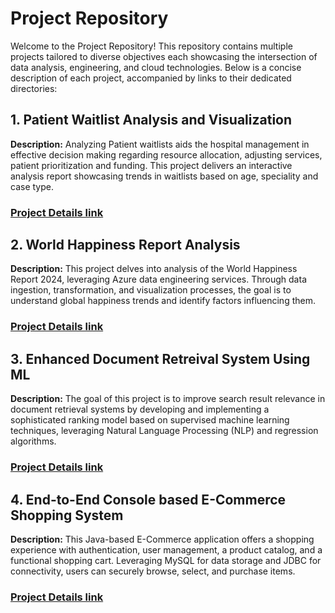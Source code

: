 # Project Repository
Welcome to the Project Repository! This repository contains multiple projects tailored to diverse objectives each showcasing the intersection of data analysis, engineering, and cloud technologies. Below is a concise description of each project, accompanied by links to their dedicated directories:
## 1. Patient Waitlist Analysis and Visualization
**Description:** Analyzing Patient waitlists aids the hospital management in effective decision making regarding resource allocation, adjusting services, patient prioritization and funding. This project delivers an interactive analysis report showcasing trends in waitlists based on age, speciality and case type.
### [Project Details link](https://github.com/monmarupeddi/Projects/tree/main/Wait%20List%20Analysis)
## 2. World Happiness Report Analysis 
**Description:** This project delves into analysis of the World Happiness Report 2024, leveraging Azure data engineering services. Through data ingestion, transformation, and visualization processes, the goal is to understand global happiness trends and identify factors influencing them.
### [Project Details link](https://github.com/monmarupeddi/Projects/tree/main/World%20Happiness%20Report%20Analysis%20and%20Visualization)
## 3. Enhanced Document Retreival System Using ML
**Description:** The goal of this project is to improve search result relevance in document retrieval systems by developing and implementing a sophisticated ranking model based on supervised machine learning techniques, leveraging Natural Language Processing (NLP) and regression algorithms.
### [Project Details link](https://github.com/monmarupeddi/Projects/tree/main/World%20Happiness%20Report%20Analysis%20and%20Visualization)
## 4. End-to-End Console based E-Commerce Shopping System
**Description:** This Java-based E-Commerce application offers a shopping experience with authentication, user management, a product catalog, and a functional shopping cart. Leveraging MySQL for data storage and JDBC for connectivity, users can securely browse, select, and purchase items.
### [Project Details link](https://github.com/monmarupeddi/Projects/tree/main/Yelp%20Reviews%20Rating%20Prediction)




